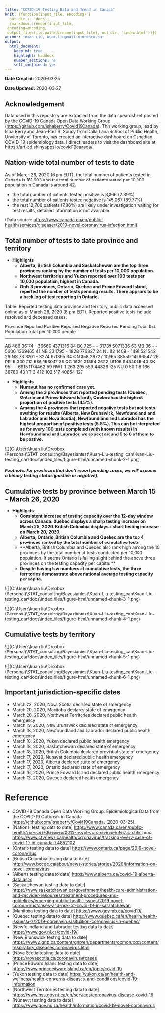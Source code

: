 ```yaml
---
title: "COVID-19 Testing Data and Trend in Canada"
knit: (function(input_file, encoding) {
  out_dir <- 'docs';
  rmarkdown::render(input_file,
 encoding=encoding,
 output_file=file.path(dirname(input_file), out_dir, 'index.html'))})
author: "Kuan Liu, kuan.liu@mail.utoronto.ca"
output:
  html_document:
    keep_md: true
    highlight: haddock
    number_sections: no
    self_contained: yes
---
```


**Date Created:** 2020-03-25

**Date Updated:** 2020-03-27



## Acknowledgement
Data used in this repostory are extracted from the data speardsheet posted by the COVID-19 Canada Open Data Working Group (https://github.com/ishaberry/Covid19Canada). This working group, lead by Isha Berry and Jean-Paul R. Soucy from Dalla Lana School of Public Health, Unviersity of Toronto, has created an interactive dashboard on Canadian COVID-19 epidemiology data. I direct readers to visit the dashboard site at https://art-bd.shinyapps.io/covid19canada/.



## Nation-wide total number of tests to date

As of March 26, 2020 (6 pm EDT), the total number of patients tested in Canada is 161,603 and the total number of patients tested per 10,000 population in Canada is around 42.

  - the total number of patients tested positive is 3,866 (2.39%)
  - the total number of patients tested negative is 145,067 (89.77%)
  - the rest 12,706 patients (7.86%) are likely under investigation waiting for test results, detailed information is not available.

(Data source: https://www.canada.ca/en/public-health/services/diseases/2019-novel-coronavirus-infection.html). 

## Total number of tests to date province and territory

- **Highlights**
  - **Alberta, British Columbia and Saskatchewan are the top three provinces ranking by the number of tests per 10,000 population.**
  - **Northwest territories and Yukon reported over 100 tests per 10,000 population, highest in Canada.**
  - **Only 3 provinces, Ontario, Quebec and Prince Edward Island, reported the number of tests pending results. There appears to be a back log of test reporting in Ontario.**
  

Table: Reported testing data province and territory, public data accessed online as of March 26, 2020 (8 pm EDT). Reported positive tests include resolved and deceased cases.

Province    Reported Positive   Reported Negative   Reported Pending   Total   Est. Population   Total per 10,000 people
---------  ------------------  ------------------  -----------------  ------  ----------------  ------------------------
AB                        486               36174                  -   36660           4371316                        84
BC                        725                   -                  -   31739           5071336                        63
MB                         36                   -                  -    5606           1369465                        41
NB                         33                1795                  -    1828            776827                        24
NL                         82                1409                  -    1491            521542                        29
NS                         73                3201                  -    3274            971395                        34
ON                        858               26727              10965   38550          14566547                        26
PEI                         5                 339                212     556            156947                        35
QC                       1629               31854               2622   36105           8484965                        43
SK                         95                   -                  -    6915           1174462                        59
NWT                         1                 263                295     559             44826                       125
NU                          0                  50                116     166             38780                        43
YT                          3                 412                102     517             40854                       127

  
- **Highlights**
  - **Nunavut has no confirmed case yet.**
  - **Among the 3 provinces that reported pending tests (Quebec, Ontario and Prince Edward Island), Quebec has the highest proportion of positive tests (4.5%).**
  - **Among the 4 provinces that reported negative tests but not tests awaiting for results (Alberta, New Brunswick, Newfoundland and Labrador and Nova Scotia), Newfoundland and Labrador has the highest proportion of positive tests (5.5%). This can be interpreted as for every 100 tests completed (with known results) in Newfoundland and Labrador, we expect around 5 to 6 of them to be postive.**
  
![](C:\Users\kuan liu\Dropbox (Personal)\STAT_consulting\Bayesiantest\Kuan-Liu-testing_can\Kuan-Liu-testing_can\docs\index_files/figure-html/unnamed-chunk-2-1.png)<!-- -->

##### Footnote: For provinces that don't report pending cases, we will assume a binary testing status (postive or negative).

## Cumulative tests by province between March 15 - March 26, 2020

- **Highlights**
  - **Consistent increase of testing capacity over the 12-day window across Canada. Quebec displays a sharp testing increase on March 25, 2020. British Columbia displays a shart testing increase on March 20, 2020.**
  - **Alberta, Ontario, British Columbia and Quebec are the top 4 provinces ranked by the total number of cumulative tests**
  - **Alberta, British Columbia and Quebec also rank high among the 10 provinces by the total number of tests conducted per 10,000 population. It seems Ontario is falling slight behind the above three provinces on the testing capacity per capita. **
  - **Despite having low numbers of cumulative tests, the three territories demonstrate above national average testing capacity per capita.**
  
![](C:\Users\kuan liu\Dropbox (Personal)\STAT_consulting\Bayesiantest\Kuan-Liu-testing_can\Kuan-Liu-testing_can\docs\index_files/figure-html/unnamed-chunk-3-1.png)<!-- -->

![](C:\Users\kuan liu\Dropbox (Personal)\STAT_consulting\Bayesiantest\Kuan-Liu-testing_can\Kuan-Liu-testing_can\docs\index_files/figure-html/unnamed-chunk-4-1.png)<!-- -->


## Cumulative tests by territory

![](C:\Users\kuan liu\Dropbox (Personal)\STAT_consulting\Bayesiantest\Kuan-Liu-testing_can\Kuan-Liu-testing_can\docs\index_files/figure-html/unnamed-chunk-5-1.png)<!-- -->

![](C:\Users\kuan liu\Dropbox (Personal)\STAT_consulting\Bayesiantest\Kuan-Liu-testing_can\Kuan-Liu-testing_can\docs\index_files/figure-html/unnamed-chunk-6-1.png)<!-- -->


## Important jurisdiction-specific dates

  - March 22, 2020, Nova Scotia declared state of emergency
  - March 20, 2020, Manitoba declares state of emergency
  - March 20, 2020, Northwest Territories declared public health emergency
  - March 19, 2020, New Brunswick declared state of emergency
  - March 18, 2020, Newfoundland and Labrador declared public health emergency
  - March 18, 2020, Yukon declared public health emergency
  - March 18, 2020, Saskatchewan declared state of emergency
  - March 18, 2020, British Columbia declared provintial state of emergency
  - March 17, 2020, Nunavat declared public health emergency
  - March 17, 2020, Alberta declared state of emergency
  - March 17, 2020, Ontario declared state of emergency
  - March 16, 2020, Prince Edward Island declared public health emergency
  - March 13, 2020, Quebec declared health emergency
  

# Reference

- COVID-19 Canada Open Data Working Group. Epidemiological Data from the COVID-19 Outbreak in Canada. https://github.com/ishaberry/Covid19Canada. (2020-03-25).
- [National testing data to date] https://www.canada.ca/en/public-health/services/diseases/2019-novel-coronavirus-infection.html and https://www.ctvnews.ca/health/coronavirus/tracking-every-case-of-covid-19-in-canada-1.4852102
- [Ontario testing data to date] https://www.ontario.ca/page/2019-novel-coronavirus
- [British Columbia testing data to date] http://www.bccdc.ca/about/news-stories/stories/2020/information-on-novel-coronavirus
- [Alberta testing data to date] https://www.alberta.ca/covid-19-alberta-data.aspx
- [Saskatchewan testing data to date] https://www.saskatchewan.ca/government/health-care-administration-and-provider-resources/treatment-procedures-and-guidelines/emerging-public-health-issues/2019-novel-coronavirus/cases-and-risk-of-covid-19-in-saskatchewan
- [Manitoba testing data to date] https://www.gov.mb.ca/covid19/
- [Quebec testing data to date] https://www.quebec.ca/en/health/health-issues/a-z/2019-coronavirus/situation-coronavirus-in-quebec/
- [Newfoundland and Labrador testing data to date] https://www.gov.nl.ca/covid-19/
- [New Brunswick testing data to date] https://www2.gnb.ca/content/gnb/en/departments/ocmoh/cdc/content/respiratory_diseases/coronavirus.html
- [Nova Scotia testing data to date] https://novascotia.ca/coronavirus/#cases
- [Prince Edward Island testing data to date] https://www.princeedwardisland.ca/en/topic/covid-19
- [Yukon testing data to date] https://yukon.ca/en/health-and-wellness/health-concerns-diseases-and-conditions/covid-19-information
- [Northwest Territories testing data to date] https://www.hss.gov.nt.ca/en/services/coronavirus-disease-covid-19
- [Nunavut testing data to date] https://www.gov.nu.ca/health/information/covid-19-novel-coronavirus
